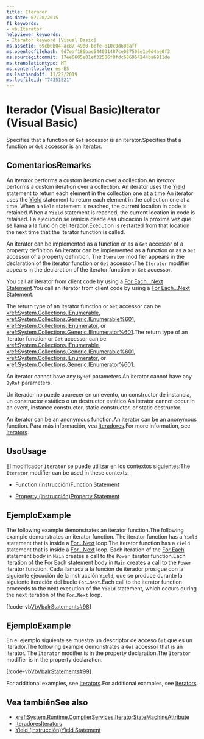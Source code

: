 ```yaml
---
title: Iterador
ms.date: 07/20/2015
f1_keywords:
- vb.Iterator
helpviewer_keywords:
- Iterator keyword [Visual Basic]
ms.assetid: 69cb0b04-ac87-49d0-bcfe-810c0d60daff
ms.openlocfilehash: 9d7eaf186bae544031487ce027505e1e0d4ae0f3
ms.sourcegitcommit: 17ee6605e01ef32506f8fdc686954244ba6911de
ms.translationtype: MT
ms.contentlocale: es-ES
ms.lasthandoff: 11/22/2019
ms.locfileid: "74351521"
---
```

# <a name="iterator-visual-basic"></a><span data-ttu-id="55d14-102">Iterador (Visual Basic)</span><span class="sxs-lookup"><span data-stu-id="55d14-102">Iterator (Visual Basic)</span></span>
<span data-ttu-id="55d14-103">Specifies that a function or `Get` accessor is an iterator.</span><span class="sxs-lookup"><span data-stu-id="55d14-103">Specifies that a function or `Get` accessor is an iterator.</span></span>  
  
## <a name="remarks"></a><span data-ttu-id="55d14-104">Comentarios</span><span class="sxs-lookup"><span data-stu-id="55d14-104">Remarks</span></span>  
 <span data-ttu-id="55d14-105">An *iterator* performs a custom iteration over a collection.</span><span class="sxs-lookup"><span data-stu-id="55d14-105">An *iterator* performs a custom iteration over a collection.</span></span> <span data-ttu-id="55d14-106">An iterator uses the [Yield](../../../visual-basic/language-reference/statements/yield-statement.md) statement to return each element in the collection one at a time.</span><span class="sxs-lookup"><span data-stu-id="55d14-106">An iterator uses the [Yield](../../../visual-basic/language-reference/statements/yield-statement.md) statement to return each element in the collection one at a time.</span></span> <span data-ttu-id="55d14-107">When a `Yield` statement is reached, the current location in code is retained.</span><span class="sxs-lookup"><span data-stu-id="55d14-107">When a `Yield` statement is reached, the current location in code is retained.</span></span> <span data-ttu-id="55d14-108">La ejecución se reinicia desde esa ubicación la próxima vez que se llama a la función del iterador.</span><span class="sxs-lookup"><span data-stu-id="55d14-108">Execution is restarted from that location the next time that the iterator function is called.</span></span>  
  
 <span data-ttu-id="55d14-109">An iterator can be implemented as a function or as a `Get` accessor of a property definition.</span><span class="sxs-lookup"><span data-stu-id="55d14-109">An iterator can be implemented as a function or as a `Get` accessor of a property definition.</span></span> <span data-ttu-id="55d14-110">The `Iterator` modifier appears in the declaration of the iterator function or `Get` accessor.</span><span class="sxs-lookup"><span data-stu-id="55d14-110">The `Iterator` modifier appears in the declaration of the iterator function or `Get` accessor.</span></span>  
  
 <span data-ttu-id="55d14-111">You call an iterator from client code by using a [For Each...Next Statement](../../../visual-basic/language-reference/statements/for-each-next-statement.md).</span><span class="sxs-lookup"><span data-stu-id="55d14-111">You call an iterator from client code by using a [For Each...Next Statement](../../../visual-basic/language-reference/statements/for-each-next-statement.md).</span></span>  
  
 <span data-ttu-id="55d14-112">The return type of an iterator function or `Get` accessor can be <xref:System.Collections.IEnumerable>, <xref:System.Collections.Generic.IEnumerable%601>, <xref:System.Collections.IEnumerator>, or <xref:System.Collections.Generic.IEnumerator%601>.</span><span class="sxs-lookup"><span data-stu-id="55d14-112">The return type of an iterator function or `Get` accessor can be <xref:System.Collections.IEnumerable>, <xref:System.Collections.Generic.IEnumerable%601>, <xref:System.Collections.IEnumerator>, or <xref:System.Collections.Generic.IEnumerator%601>.</span></span>  
  
 <span data-ttu-id="55d14-113">An iterator cannot have any `ByRef` parameters.</span><span class="sxs-lookup"><span data-stu-id="55d14-113">An iterator cannot have any `ByRef` parameters.</span></span>  
  
 <span data-ttu-id="55d14-114">Un iterador no puede aparecer en un evento, un constructor de instancia, un constructor estático o un destructor estático.</span><span class="sxs-lookup"><span data-stu-id="55d14-114">An iterator cannot occur in an event, instance constructor, static constructor, or static destructor.</span></span>  
  
 <span data-ttu-id="55d14-115">An iterator can be an anonymous function.</span><span class="sxs-lookup"><span data-stu-id="55d14-115">An iterator can be an anonymous function.</span></span> <span data-ttu-id="55d14-116">Para más información, vea [Iteradores](../../programming-guide/concepts/iterators.md).</span><span class="sxs-lookup"><span data-stu-id="55d14-116">For more information, see [Iterators](../../programming-guide/concepts/iterators.md).</span></span>  
  
## <a name="usage"></a><span data-ttu-id="55d14-117">Uso</span><span class="sxs-lookup"><span data-stu-id="55d14-117">Usage</span></span>  
 <span data-ttu-id="55d14-118">El modificador `Iterator` se puede utilizar en los contextos siguientes:</span><span class="sxs-lookup"><span data-stu-id="55d14-118">The `Iterator` modifier can be used in these contexts:</span></span>  
  
- [<span data-ttu-id="55d14-119">Function (instrucción)</span><span class="sxs-lookup"><span data-stu-id="55d14-119">Function Statement</span></span>](../../../visual-basic/language-reference/statements/function-statement.md)  
  
- [<span data-ttu-id="55d14-120">Property (instrucción)</span><span class="sxs-lookup"><span data-stu-id="55d14-120">Property Statement</span></span>](../../../visual-basic/language-reference/statements/property-statement.md)  
  
## <a name="example"></a><span data-ttu-id="55d14-121">Ejemplo</span><span class="sxs-lookup"><span data-stu-id="55d14-121">Example</span></span>  
 <span data-ttu-id="55d14-122">The following example demonstrates an iterator function.</span><span class="sxs-lookup"><span data-stu-id="55d14-122">The following example demonstrates an iterator function.</span></span> <span data-ttu-id="55d14-123">The iterator function has a `Yield` statement that is inside a [For…Next](../../../visual-basic/language-reference/statements/for-next-statement.md) loop.</span><span class="sxs-lookup"><span data-stu-id="55d14-123">The iterator function has a `Yield` statement that is inside a [For…Next](../../../visual-basic/language-reference/statements/for-next-statement.md) loop.</span></span> <span data-ttu-id="55d14-124">Each iteration of the [For Each](../../../visual-basic/language-reference/statements/for-each-next-statement.md) statement body in `Main` creates a call to the `Power` iterator function.</span><span class="sxs-lookup"><span data-stu-id="55d14-124">Each iteration of the [For Each](../../../visual-basic/language-reference/statements/for-each-next-statement.md) statement body in `Main` creates a call to the `Power` iterator function.</span></span> <span data-ttu-id="55d14-125">Cada llamada a la función de iterador prosigue con la siguiente ejecución de la instrucción `Yield`, que se produce durante la siguiente iteración del bucle `For…Next`.</span><span class="sxs-lookup"><span data-stu-id="55d14-125">Each call to the iterator function proceeds to the next execution of the `Yield` statement, which occurs during the next iteration of the `For…Next` loop.</span></span>  
  
 [!code-vb[VbVbalrStatements#98](~/samples/snippets/visualbasic/VS_Snippets_VBCSharp/VbVbalrStatements/VB/Class2.vb#98)]  
  
## <a name="example"></a><span data-ttu-id="55d14-126">Ejemplo</span><span class="sxs-lookup"><span data-stu-id="55d14-126">Example</span></span>  
 <span data-ttu-id="55d14-127">En el ejemplo siguiente se muestra un descriptor de acceso `Get` que es un iterador.</span><span class="sxs-lookup"><span data-stu-id="55d14-127">The following example demonstrates a `Get` accessor that is an iterator.</span></span> <span data-ttu-id="55d14-128">The `Iterator` modifier is in the property declaration.</span><span class="sxs-lookup"><span data-stu-id="55d14-128">The `Iterator` modifier is in the property declaration.</span></span>  
  
 [!code-vb[VbVbalrStatements#99](~/samples/snippets/visualbasic/VS_Snippets_VBCSharp/VbVbalrStatements/VB/Class2.vb#99)]  
  
 <span data-ttu-id="55d14-129">For additional examples, see [Iterators](../../programming-guide/concepts/iterators.md).</span><span class="sxs-lookup"><span data-stu-id="55d14-129">For additional examples, see [Iterators](../../programming-guide/concepts/iterators.md).</span></span>  
  
## <a name="see-also"></a><span data-ttu-id="55d14-130">Vea también</span><span class="sxs-lookup"><span data-stu-id="55d14-130">See also</span></span>

- <xref:System.Runtime.CompilerServices.IteratorStateMachineAttribute>
- [<span data-ttu-id="55d14-131">Iteradores</span><span class="sxs-lookup"><span data-stu-id="55d14-131">Iterators</span></span>](../../programming-guide/concepts/iterators.md)
- [<span data-ttu-id="55d14-132">Yield (instrucción)</span><span class="sxs-lookup"><span data-stu-id="55d14-132">Yield Statement</span></span>](../../../visual-basic/language-reference/statements/yield-statement.md)
